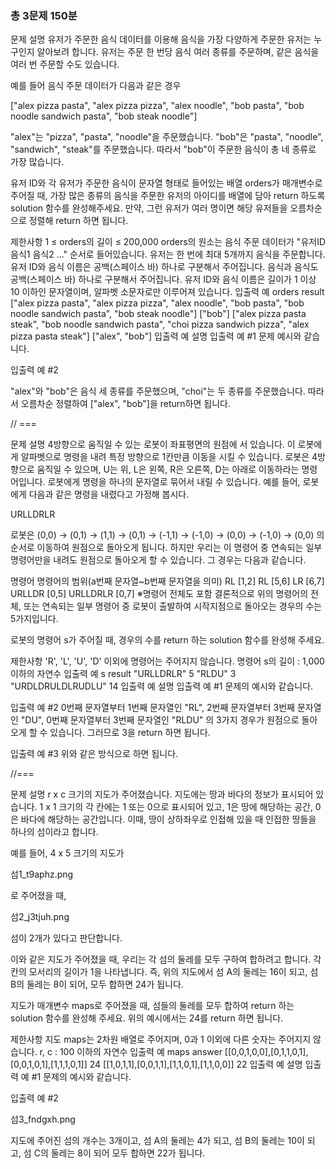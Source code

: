 ### 총 3문제 150분

문제 설명
유저가 주문한 음식 데이터를 이용해 음식을 가장 다양하게 주문한 유저는 누구인지 알아보려 합니다. 유저는 주문 한 번당 음식 여러 종류를 주문하며, 같은 음식을 여러 번 주문할 수도 있습니다.

예를 들어 음식 주문 데이터가 다음과 같은 경우

["alex pizza pasta", "alex pizza pizza", "alex noodle", "bob pasta", "bob noodle sandwich pasta", "bob steak noodle"]

"alex"는 "pizza", "pasta", "noodle"을 주문했습니다.
"bob"은 "pasta", "noodle", "sandwich", "steak"를 주문했습니다.
따라서 "bob"이 주문한 음식이 총 네 종류로 가장 많습니다.

유저 ID와 각 유저가 주문한 음식이 문자열 형태로 들어있는 배열 orders가 매개변수로 주어질 때, 가장 많은 종류의 음식을 주문한 유저의 아이디를 배열에 담아 return 하도록 solution 함수를 완성해주세요. 만약, 그런 유저가 여러 명이면 해당 유저들을 오름차순으로 정렬해 return 하면 됩니다.

제한사항
1 ≤ orders의 길이 ≤ 200,000
orders의 원소는 음식 주문 데이터가 "유저ID 음식1 음식2 ..." 순서로 들어있습니다.
유저는 한 번에 최대 5개까지 음식을 주문합니다.
유저 ID와 음식 이름은 공백(스페이스 바) 하나로 구분해서 주어집니다.
음식과 음식도 공백(스페이스 바) 하나로 구분해서 주어집니다.
유저 ID와 음식 이름은 길이가 1 이상 10 이하인 문자열이며, 알파벳 소문자로만 이루어져 있습니다.
입출력 예
orders result
["alex pizza pasta", "alex pizza pizza", "alex noodle", "bob pasta", "bob noodle sandwich pasta", "bob steak noodle"] ["bob"]
["alex pizza pasta steak", "bob noodle sandwich pasta", "choi pizza sandwich pizza", "alex pizza pasta steak"] ["alex", "bob"]
입출력 예 설명
입출력 예 #1
문제 예시와 같습니다.

입출력 예 #2

"alex"와 "bob"은 음식 세 종류를 주문했으며, "choi"는 두 종류를 주문했습니다. 따라서 오름차순 정렬하여 ["alex", "bob"]을 return하면 됩니다.

// ===

문제 설명
4방향으로 움직일 수 있는 로봇이 좌표평면의 원점에 서 있습니다. 이 로봇에게 알파벳으로 명령을 내려 특정 방향으로 1칸만큼 이동을 시킬 수 있습니다. 로봇은 4방향으로 움직일 수 있으며, U는 위, L은 왼쪽, R은 오른쪽, D는 아래로 이동하라는 명령어입니다. 로봇에게 명령을 하나의 문자열로 묶어서 내릴 수 있습니다. 예를 들어, 로봇에게 다음과 같은 명령을 내렸다고 가정해 봅시다.

URLLDRLR

로봇은 (0,0) → (0,1) → (1,1) → (0,1) → (-1,1) → (-1,0) → (0,0) → (-1,0) → (0,0) 의 순서로 이동하여 원점으로 돌아오게 됩니다. 하지만 우리는 이 명령어 중 연속되는 일부 명령어만을 내려도 원점으로 돌아오게 할 수 있습니다. 그 경우는 다음과 같습니다.

명령어 명령어의 범위(a번째 문자열~b번째 문자열을 의미)
RL [1,2]
RL [5,6]
LR [6,7]
URLLDR [0,5]
URLLDRLR [0,7] ※명령어 전체도 포함
결론적으로 위의 명령어의 전체, 또는 연속되는 일부 명령어 중 로봇이 출발하여 시작지점으로 돌아오는 경우의 수는 5가지입니다.

로봇의 명령어 s가 주어질 때, 경우의 수를 return 하는 solution 함수를 완성해 주세요.

제한사항
'R', 'L', 'U', 'D' 이외에 명령어는 주어지지 않습니다.
명령어 s의 길이 : 1,000 이하의 자연수
입출력 예
s result
"URLLDRLR" 5
"RLDU" 3
"URDLDRULDLRUDLU" 14
입출력 예 설명
입출력 예 #1
문제의 예시와 같습니다.

입출력 예 #2
0번째 문자열부터 1번째 문자열인 "RL", 2번째 문자열부터 3번째 문자열인 "DU", 0번째 문자열부터 3번째 문자열인 "RLDU" 의 3가지 경우가 원점으로 돌아오게 할 수 있습니다. 그러므로 3을 return 하면 됩니다.

입출력 예 #3
위와 같은 방식으로 하면 됩니다.

//===

문제 설명
r x c 크기의 지도가 주어졌습니다. 지도에는 땅과 바다의 정보가 표시되어 있습니다. 1 x 1 크기의 각 칸에는 1 또는 0으로 표시되어 있고, 1은 땅에 해당하는 공간, 0은 바다에 해당하는 공간입니다. 이때, 땅이 상하좌우로 인접해 있을 때 인접한 땅들을 하나의 섬이라고 합니다.

예를 들어, 4 x 5 크기의 지도가

섬1_t9aphz.png

로 주어졌을 때,

섬2_j3tjuh.png

섬이 2개가 있다고 판단합니다.

이와 같은 지도가 주어졌을 때, 우리는 각 섬의 둘레를 모두 구하여 합하려고 합니다. 각 칸의 모서리의 길이가 1을 나타냅니다. 즉, 위의 지도에서 섬 A의 둘레는 16이 되고, 섬 B의 둘레는 8이 되어, 모두 합하면 24가 됩니다.

지도가 매개변수 maps로 주어졌을 때, 섬들의 둘레를 모두 합하여 return 하는 solution 함수를 완성해 주세요. 위의 예시에서는 24를 return 하면 됩니다.

제한사항
지도 maps는 2차원 배열로 주어지며, 0과 1 이외에 다른 숫자는 주어지지 않습니다.
r, c : 100 이하의 자연수
입출력 예
maps answer
[[0,0,1,0,0],[0,1,1,0,1],[0,0,1,0,1],[1,1,1,0,1]] 24
[[1,0,1,1],[0,0,1,1],[1,1,0,1],[1,1,0,0]] 22
입출력 예 설명
입출력 예 #1
문제의 예시와 같습니다.

입출력 예 #2

섬3_fndgxh.png

지도에 주어진 섬의 개수는 3개이고, 섬 A의 둘레는 4가 되고, 섬 B의 둘레는 10이 되고, 섬 C의 둘레는 8이 되어 모두 합하면 22가 됩니다.
